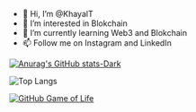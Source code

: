 - 👋 Hi, I’m @KhayalT
- 👀 I’m interested in Blokchain
- 🌱 I’m currently learning Web3 and Blokchain
- 📫  Follow me on Instagram and LinkedIn

<!---
KhayalT/KhayalT is a ✨ special ✨ repository because its `README.md` (this file) appears on your GitHub profile.
You can click the Preview link to take a look at your changes.
--->

[![Anurag's GitHub stats-Dark](https://github-readme-stats.vercel.app/api?username=KhayalT&show_icons=true&theme=dark#gh-dark-mode-only)](https://github.com/anuraghazra/github-readme-stats#gh-dark-mode-only)

![Top Langs](https://github-readme-stats.vercel.app/api/top-langs/?username=KhayalT&layout=compact)

[![GitHub Game of Life](https://github4life.herokuapp.com/ethomson.gif?z=6)](https://github4life.herokuapp.com/ethomson)

